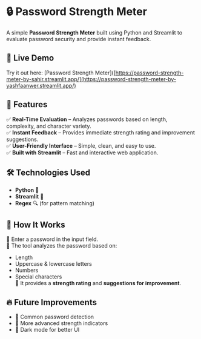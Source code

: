 # 🔒 Password Strength Meter  

A simple **Password Strength Meter** built using Python and Streamlit to evaluate password security and provide instant feedback.  

## 🚀 Live Demo  
Try it out here: [Password Strength Meter]([https://password-strength-meter-by-sahir.streamlit.app/](https://password-strength-meter-by-yashfaanwer.streamlit.app/)  

## 📌 Features  
✅ **Real-Time Evaluation** – Analyzes passwords based on length, complexity, and character variety.  
✅ **Instant Feedback** – Provides immediate strength rating and improvement suggestions.  
✅ **User-Friendly Interface** – Simple, clean, and easy to use.  
✅ **Built with Streamlit** – Fast and interactive web application.  

## 🛠️ Technologies Used  
- **Python** 🐍  
- **Streamlit** 🎨  
- **Regex** 🔍 (for pattern matching)  

## 🎯 How It Works  
🔹 Enter a password in the input field.  
🔹 The tool analyzes the password based on:  
   - Length  
   - Uppercase & lowercase letters  
   - Numbers  
   - Special characters  
🔹 It provides a **strength rating** and **suggestions for improvement**.  

## 🔥 Future Improvements  
- 🔹 Common password detection  
- 🔹 More advanced strength indicators  
- 🔹 Dark mode for better UI  
